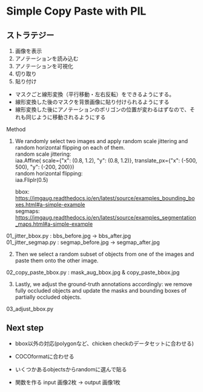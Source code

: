 # Simple Copy Paste with PIL

## ストラテジー

1. 画像を表示
2. アノテーションを読み込む
3. アノテーションを可視化
4. 切り取り
5. 貼り付け

- マスクごと線形変換（平行移動・左右反転）をできるようにする。
- 線形変換した後のマスクを背景画像に貼り付けられるようにする
- 線形変換した後にアノテーションのポリゴンの位置が変わるはずなので、それも同じように移動されるようにする

Method  
1. We randomly select two images and apply random scale jittering and random horizontal flipping on each of them.   
    random scale jittering:  
        iaa.Affine(
            scale={"x": (0.8, 1.2), "y": (0.8, 1.2)},
            translate_px={"x": (-500, 500), "y": (-200, 200)})  
    random horizontal flipping:  
        iaa.Fliplr(0.5)  
    
    bbox: https://imgaug.readthedocs.io/en/latest/source/examples_bounding_boxes.html#a-simple-example  
    segmaps: https://imgaug.readthedocs.io/en/latest/source/examples_segmentation_maps.html#a-simple-example  

01_jitter_bbox.py : bbs_before.jpg -> bbs_after.jpg  
01_jitter_segmap.py : segmap_before.jpg -> segmap_after.jpg  

2. Then we select a random subset of objects from one of the images and paste them onto the other image.  

02_copy_paste_bbox.py : mask_aug_bbox.jpg & copy_paste_bbox.jpg

3. Lastly, we adjust the ground-truth annotations accordingly: we remove fully occluded objects and update the masks and bounding boxes of partially occluded objects.  

03_adjust_bbox.py  

## Next step
- bbox以外の対応(polygonなど、chicken checkのデータセットに合わせる)
- COCOformatに合わせる
- いくつかあるobjectsからrandomに選んで貼る

- 関数を作る
input 画像2枚 -> output 画像1枚